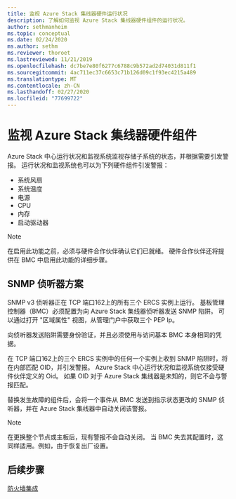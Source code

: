 ```yaml
---
title: 监视 Azure Stack 集线器硬件运行状况
description: 了解如何监视 Azure Stack 集线器硬件组件的运行状况。
author: sethmanheim
ms.topic: conceptual
ms.date: 02/24/2020
ms.author: sethm
ms.reviewer: thoroet
ms.lastreviewed: 11/21/2019
ms.openlocfilehash: dc7be7e80f6277c6788c9b572ad2d74031d811f1
ms.sourcegitcommit: 4ac711ec37c6653c71b126d09c1f93ec4215a489
ms.translationtype: MT
ms.contentlocale: zh-CN
ms.lasthandoff: 02/27/2020
ms.locfileid: "77699722"
---
```

# <a name="monitor-azure-stack-hub-hardware-components"></a>监视 Azure Stack 集线器硬件组件

Azure Stack 中心运行状况和监视系统监视存储子系统的状态，并根据需要引发警报。 运行状况和监视系统也可以为下列硬件组件引发警报：

- 系统风扇
- 系统温度
- 电源
- CPU
- 内存
- 启动驱动器

> [!NOTE]
> 在启用此功能之前，必须与硬件合作伙伴确认它们已就绪。 硬件合作伙伴还将提供在 BMC 中启用此功能的详细步骤。

## <a name="snmp-listener-scenario"></a>SNMP 侦听器方案

SNMP v3 侦听器正在 TCP 端口162上的所有三个 ERCS 实例上运行。 基板管理控制器（BMC）必须配置为向 Azure Stack 集线器侦听器发送 SNMP 陷阱。 可以通过打开 "区域属性" 视图，从管理门户中获取三个 PEP Ip。

向侦听器发送陷阱需要身份验证，并且必须使用与访问基本 BMC 本身相同的凭据。

在 TCP 端口162上的三个 ERCS 实例中的任何一个实例上收到 SNMP 陷阱时，将在内部匹配 OID，并引发警报。 Azure Stack 中心运行状况和监视系统仅接受硬件伙伴定义的 Oid。 如果 OID 对于 Azure Stack 集线器是未知的，则它不会与警报匹配。

替换发生故障的组件后，会将一个事件从 BMC 发送到指示状态更改的 SNMP 侦听器，并在 Azure Stack 集线器中自动关闭该警报。

> [!NOTE]
> 在更换整个节点或主板后，现有警报不会自动关闭。 当 BMC 失去其配置时，这同样适用。例如，由于恢复出厂设置。

## <a name="next-steps"></a>后续步骤

[防火墙集成](azure-stack-firewall.md)
